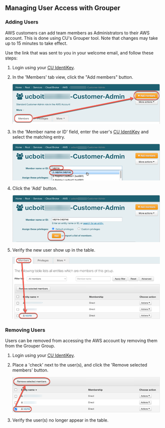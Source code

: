 ## Managing User Access with Grouper

### Adding Users

AWS customers can add team members as Administrators to their AWS account.  This is done using CU's Grouper tool.  Note that changes may take up to 15 minutes to take effect.

Use the link that was sent to you in your welcome email, and follow these steps:

1. Login using your <a href="https://oit.colorado.edu/services/identity-access-management/identikey" target="_blank">CU IdentiKey</a>.
2. In the 'Members' tab view, click the "Add members" button.

   ![](images/managing-grouper-groups/add-members-button.png)

3. In the 'Member name or ID' field, enter the user's <a href="https://oit.colorado.edu/services/identity-access-management/identikey" target="_blank">CU IdentiKey</a> and select the matching entry.

   ![](images/managing-grouper-groups/enter-identikey.png)

4. Click the 'Add' button.

   ![](images/managing-grouper-groups/add-user.png)

5. Verify the new user show up in the table.

   ![](images/managing-grouper-groups/verify-user.png)

### Removing Users

Users can be removed from accessing the AWS account by removing them from the Grouper Group.

1. Login using your <a href="https://oit.colorado.edu/services/identity-access-management/identikey" target="_blank">CU IdentiKey</a>.
2. Place a 'check' next to the user(s), and click the 'Remove selected members' button.

    ![](images/managing-grouper-groups/remove-user.png)

3. Verify the user(s) no longer appear in the table.
